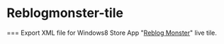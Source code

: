 # Reblogmonster-tile
===
Export XML file for Windows8 Store App "[Reblog Monster](http://reblogmonster.jgs.me)" live tile.
